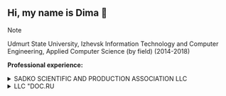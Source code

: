 ## Hi, my name is Dima 👋

> [!NOTE] 
> Udmurt State University, Izhevsk 
> Information Technology and Computer Engineering, Applied Computer Science (by field) (2014-2018) 


**Professional experience:** 
<details>

<summary>SADKO SCIENTIFIC AND PRODUCTION ASSOCIATION LLC</summary>

### Software Engineer

February 2018 — July 2018

* Creating websites on CMS WordPress, OpenCart, Drupal. 
* Creating web interfaces for websites. 
* The introduction of new functionality to the site, for example, the addition of a discount system or the introduction of filter pages for different product categories.

</details>

<details>

<summary>LLC "DOC.RU</summary>

### Software Engineer

September 2018 — January 2019

* Participation in the design and development of solutions in the field of electronic document management systems (EDMS).
* Development of automated workstations (APMs) on WPF or ASP.NET

</details>

